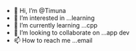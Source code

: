 - 👋 Hi, I’m @Timuna
- 👀 I’m interested in ...learning
- 🌱 I’m currently learning ...cpp
- 💞️ I’m looking to collaborate on ...app dev
- 📫 How to reach me ...email

<!---
Timuna/Timuna is a ✨ special ✨ repository because its `README.md` (this file) appears on your GitHub profile.
You can click the Preview link to take a look at your changes.
--->
